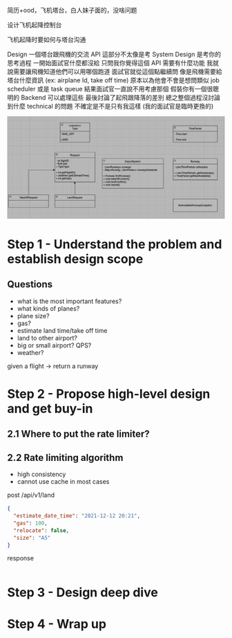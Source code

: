 简历+ood，飞机塔台，白人妹子面的，没啥问题

设计飞机起降控制台

飞机起降时要如何与塔台沟通

Design 一個塔台跟飛機的交流 API
這部分不太像是考 System Design
是考你的思考過程
一開始面試官什麼都沒給
只問我你覺得這個 API 需要有什麼功能
我就說需要讓飛機知道他們可以用哪個跑道
面試官就從這個點繼續問
像是飛機需要給塔台什麼資訊 (ex: airplane Id, take off time)
原本以為他會不會是想問類似 job scheduler 或是 task queue
結果面試官一直說不用考慮那個
假裝你有一個很聰明的 Backend 可以處理這些
最後討論了起飛跟降落的差別
總之整個過程沒討論到什麼 technical 的問題
不確定是不是只有我這樣 (我的面試官是臨時更換的)

![img](../algorithm/assets/airport.png)

# Step 1 - Understand the problem and establish design scope

## Questions

- what is the most important features?
- what kinds of planes?
- plane size?
- gas?
- estimate land time/take off time
- land to other airport?
- big or small airport? QPS?
- weather?

given a flight -> return a runway

# Step 2 - Propose high-level design and get buy-in

## 2.1 Where to put the rate limiter?

## 2.2 Rate limiting algorithm

- high consistency
- cannot use cache in most cases

post /api/v1/land

```json
{
  "estimate_date_time": "2021-12-12 20:21",
  "gas": 100,
  "relocate": false,
  "size": "A5"
}
```

response

```json

```

# Step 3 - Design deep dive

# Step 4 - Wrap up

